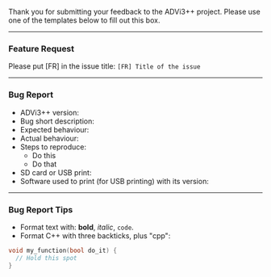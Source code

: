 Thank you for submitting your feedback to the ADVi3++ project.
Please use one of the templates below to fill out this box.

------------------------------------------------------------
### Feature Request
Please put [FR] in the issue title: `[FR] Title of the issue`

------------------------------------------------------------
### Bug Report
- ADVi3++ version:
- Bug short description:
- Expected behaviour:
- Actual behaviour:
- Steps to reproduce:
  - Do this
  - Do that
- SD card or USB print:
- Software used to print (for USB printing) with its version:

------------------------------------------------------------
### Bug Report Tips
- Format text with: **bold**, _italic_, `code`.
- Format C++ with three backticks, plus "cpp":
```cpp
void my_function(bool do_it) {
  // Hold this spot
}
```

